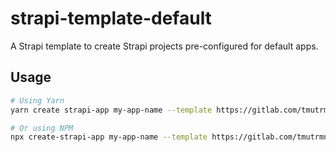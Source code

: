 # strapi-template-default

A Strapi template to create Strapi projects pre-configured for default apps.

## Usage

```bash
# Using Yarn
yarn create strapi-app my-app-name --template https://gitlab.com/tmutrmn/strapi-template-default

# Or using NPM
npx create-strapi-app my-app-name --template https://gitlab.com/tmutrmn/strapi-template-default
```
